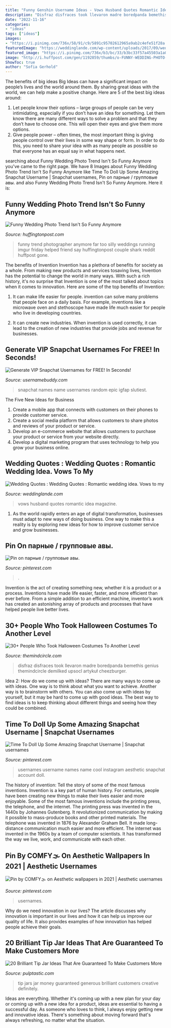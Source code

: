 ```yaml
---
title: "Funny Genshin Username Ideas - Vows Husband Quotes Romantic Idea Magazine"
description: "Disfraz disfraces took llevaron madre boredpanda bemethis genius themindcircle demilked upsocl artykuł cheezburger"
date: "2022-11-16"
categories:
- "ideas"
tags: ["ideas"]
images:
- "https://i.pinimg.com/736x/58/91/c9/5891c95702612965a9ab2c4efe51f28a.jpg"
featuredImage: "https://weddinglande.com/wp-content/uploads/2017/09/wedding-quotes-wedding-quotes-romantic-wedding-idea-vows-to-my-husband.jpg"
featured_image: "https://i.pinimg.com/736x/b3/bc/33/b3bc33f57a45503a1a052964a3178cc4.jpg"
image: "http://i.huffpost.com/gen/1192859/thumbs/o-FUNNY-WEDDING-PHOTO-facebook.jpg"
ShowToc: true
author: "Sofia Gerhold"
---
```



The benefits of big ideas
Big Ideas can have a significant impact on people’s lives and the world around them. By sharing great ideas with the world, we can help make a positive change. Here are 5 of the best big ideas around: 
1. Let people know their options – large groups of people can be very intimidating, especially if you don’t have an idea for something. Let them know there are many different ways to solve a problem and that they don’t have to choose one. This will open their eyes and give them more options. 
2. Give people power – often times, the most important thing is giving people control over their lives in some way shape or form. In order to do this, you need to share your idea with as many people as possible so that everyone has an equal say in what happens next. 

	

		
searching about Funny Wedding Photo Trend Isn&#039;t So Funny Anymore you've came to the right page. We have 8 Images about Funny Wedding Photo Trend Isn&#039;t So Funny Anymore like Time To Doll Up Some Amazing Snapchat Username | Snapchat usernames, Pin on парные / групповые авы. and also Funny Wedding Photo Trend Isn&#039;t So Funny Anymore. Here it is:
		
    
## Funny Wedding Photo Trend Isn&#039;t So Funny Anymore

<img loading=lazy src="http://i.huffpost.com/gen/1192859/thumbs/o-FUNNY-WEDDING-PHOTO-facebook.jpg" onerror="this.onerror=null;this.src='https://tse3.mm.bing.net/th?id=OIP.JNfuN7o5W-ZBfym_I05IKAHaGN&amp;pid=15.1';" alt="Funny Wedding Photo Trend Isn&#039;t So Funny Anymore">

_Source: huffingtonpost.com_

>funny trend photographer anymore far too silly weddings running imgur friday helped friend say huffingtonpost couple shark reddit huffpost gone. 

	

The benefits of Invention
Invention has a plethora of benefits for society as a whole. From making new products and services tosaving lives, Invention has the potential to change the world in many ways. With such a rich history, it's no surprise that Invention is one of the most talked about topics when it comes to innovation. Here are some of the top benefits of Invention: 
1. It can make life easier for people. invention can solve many problems that people face on a daily basis. For example, inventions like a microwave oven and stethoscope have made life much easier for people who live in developing countries.

2. It can create new industries. When invention is used correctly, it can lead to the creation of new industries that provide jobs and revenue for businesses.

    
## Generate VIP Snapchat Usernames For FREE! In Seconds!

<img loading=lazy src="https://www.usernamebuddy.com/wp-content/uploads/random-snapchat-names.png" onerror="this.onerror=null;this.src='https://tse1.mm.bing.net/th?id=OIP.zyKgF5-hO0O1FBXT0ldtLwHaLX&amp;pid=15.1';" alt="Generate VIP Snapchat Usernames for FREE! In Seconds!">

_Source: usernamebuddy.com_

>snapchat names name usernames random epic igfap slutiest. 

	

The Five New Ideas for Business
1. Create a mobile app that connects with customers on their phones to provide customer service. 
2. Create a social media platform that allows customers to share photos and reviews of your product or service. 
3. Develop an e-commerce website that allows customers to purchase your product or service from your website directly. 
4. Develop a digital marketing program that uses technology to help you grow your business online.

    
## Wedding Quotes : Wedding Quotes : Romantic Wedding Idea. Vows To My

<img loading=lazy src="https://weddinglande.com/wp-content/uploads/2017/09/wedding-quotes-wedding-quotes-romantic-wedding-idea-vows-to-my-husband.jpg" onerror="this.onerror=null;this.src='https://tse1.mm.bing.net/th?id=OIP.Md3EdNJIfBKnvcVt6fnuqgHaLG&amp;pid=15.1';" alt="Wedding Quotes : Wedding Quotes : Romantic wedding idea. Vows to my">

_Source: weddinglande.com_

>vows husband quotes romantic idea magazine. 

	

1. As the world rapidly enters an age of digital transformation, businesses must adapt to new ways of doing business. One way to make this a reality is by exploring new ideas for how to improve customer service and grow businesses.

    
## Pin On парные / групповые авы.

<img loading=lazy src="https://i.pinimg.com/736x/58/91/c9/5891c95702612965a9ab2c4efe51f28a.jpg" onerror="this.onerror=null;this.src='https://tse3.mm.bing.net/th?id=OIP.et3eneZi4TuIMHP49CjOmAHaHQ&amp;pid=15.1';" alt="Pin on парные / групповые авы.">

_Source: pinterest.com_

>. 

	

Invention is the act of creating something new, whether it is a product or a process. Inventions have made life easier, faster, and more efficient than ever before. From a simple addition to an efficient machine, inventor’s work has created an astonishing array of products and processes that have helped people live better lives.

    
## 30+ People Who Took Halloween Costumes To Another Level

<img loading=lazy src="https://i0.wp.com/themindcircle.com/wp-content/uploads/2017/10/creative-halloween-costumes-20.jpg" onerror="this.onerror=null;this.src='https://tse3.mm.bing.net/th?id=OIP.BBSEaE2_1wCMV40YOLyFagHaJ_&amp;pid=15.1';" alt="30+ People Who Took Halloween Costumes To Another Level">

_Source: themindcircle.com_

>disfraz disfraces took llevaron madre boredpanda bemethis genius themindcircle demilked upsocl artykuł cheezburger. 

	

Idea 2: How do we come up with ideas?
There are many ways to come up with ideas. One way is to think about what you want to achieve. Another way is to brainstorm with others. You can also come up with ideas by yourself, but it may be hard to come up with good ideas. The best way to find ideas is to keep thinking about different things and seeing how they could be combined.

    
## Time To Doll Up Some Amazing Snapchat Username | Snapchat Usernames

<img loading=lazy src="https://i.pinimg.com/736x/b2/76/eb/b276eb4b0a58ab7b5a4137d2697152e2.jpg" onerror="this.onerror=null;this.src='https://tse1.mm.bing.net/th?id=OIP.ccrctndW2S_Dmhp0YAvymgHaLG&amp;pid=15.1';" alt="Time To Doll Up Some Amazing Snapchat Username | Snapchat usernames">

_Source: pinterest.com_

>usernames username names name cool instagram aesthetic snapchat account doll. 

	

The history of invention: Tell the story of some of the most famous inventions.
Invention is a key part of human history. For centuries, people have been creating new things to make their lives easier and more enjoyable. Some of the most famous inventions include the printing press, the telephone, and the internet.
The printing press was invented in the 1440s by Johannes Gutenberg. It revolutionized communication by making it possible to mass-produce books and other printed materials. The telephone was invented in 1876 by Alexander Graham Bell. It made long-distance communication much easier and more efficient. The internet was invented in the 1960s by a team of computer scientists. It has transformed the way we live, work, and communicate with each other.

    
## Pin By COMFY🌫 On Aesthetic Wallpapers In 2021 | Aesthetic Usernames

<img loading=lazy src="https://i.pinimg.com/736x/b3/bc/33/b3bc33f57a45503a1a052964a3178cc4.jpg" onerror="this.onerror=null;this.src='https://tse4.mm.bing.net/th?id=OIP.P38I50GJkkC9VT080RY1BAHaKh&amp;pid=15.1';" alt="Pin by COMFY🌫 on Aesthetic wallpapers in 2021 | Aesthetic usernames">

_Source: pinterest.com_

>usernames. 

	

Why do we need innovation in our lives?
The article discusses why innovation is important in our lives and how it can help us improve our quality of life. It also provides examples of how innovation has helped people achieve their goals.

    
## 20 Brilliant Tip Jar Ideas That Are Guaranteed To Make Customers More

<img loading=lazy src="https://i0.wp.com/pulptastic.com/wp-content/uploads/2014/07/these-tip-jars-will-definitely-get-money-7.jpg?resize=650%2C607" onerror="this.onerror=null;this.src='https://tse2.mm.bing.net/th?id=OIP.bqB3DI-JTru4nrxZhWWHFgHaG6&amp;pid=15.1';" alt="20 Brilliant Tip Jar Ideas That Are Guaranteed To Make Customers More">

_Source: pulptastic.com_

>tip jars jar money guaranteed generous brilliant customers creative definitely. 

	

Ideas are everything. Whether it's coming up with a new plan for your day or coming up with a new idea for a product, ideas are essential to having a successful day. As someone who loves to think, I always enjoy getting new and innovative ideas. There's something about moving forward that's always refreshing, no matter what the situation.

